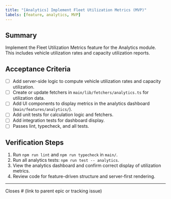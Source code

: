 ```yaml
---
title: "[Analytics] Implement Fleet Utilization Metrics (MVP)"
labels: [feature, analytics, MVP]
---
```


## Summary
Implement the Fleet Utilization Metrics feature for the Analytics module. This includes vehicle utilization rates and capacity utilization reports.

## Acceptance Criteria
- [ ] Add server-side logic to compute vehicle utilization rates and capacity utilization.
- [ ] Create or update fetchers in `main/lib/fetchers/analytics.ts` for utilization data.
- [ ] Add UI components to display metrics in the analytics dashboard (`main/features/analytics/`).
- [ ] Add unit tests for calculation logic and fetchers.
- [ ] Add integration tests for dashboard display.
- [ ] Passes lint, typecheck, and all tests.

## Verification Steps
1. Run `npm run lint` and `npm run typecheck` in `main/`.
2. Run all analytics tests: `npm run test -- analytics`.
3. View the analytics dashboard and confirm correct display of utilization metrics.
4. Review code for feature-driven structure and server-first rendering.

---
Closes # (link to parent epic or tracking issue)

